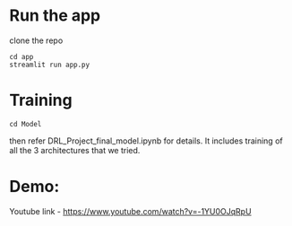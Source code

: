 # Run the app
clone the repo
```
cd app
streamlit run app.py
```
# Training
```
cd Model
```
then refer DRL_Project_final_model.ipynb for details. It includes training of all the 3 architectures that we tried.

# Demo:

Youtube link - https://www.youtube.com/watch?v=-1YU0OJqRpU
